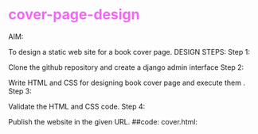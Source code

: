 # cover-page-design
AIM:

To design a static web site for a book cover page.
DESIGN STEPS:
Step 1:

Clone the github repository and create a django admin interface
Step 2:

Write HTML and CSS for designing book cover page and execute them .
Step 3:

Validate the HTML and CSS code.
Step 4:

Publish the website in the given URL.
##code:
cover.html:

<!DOCTYPE html>
<html lang="en">
    <head>
        <title> BEST WAY TO LEARN CODING</title>
        <style>
        h1{
           color:rgb(243, 106, 243);
        }
         .bookpage{
             width: 400px;
             height: 650px;
             background-color: black;
             background-position: center;
             margin-left: auto;
             margin-right: auto ;
             padding: 20px;
             background-image: url("red.png");
             background-size: cover;
             background-repeat: no-repeat;

         }
         .toptext{
             color:blue;
             padding-left: 10px;
             font-size: 14px;
             font-family: Arial, Helvetica, sans-serif;

         }
         .tophr{
             color:#e36f2f;
              width: 180px;
         }
         hr{
             color:#e36f2f;

         }
         .booktitle{
             font-family: Arial, Helvetica, sans-serif;
             padding: 10px 10px 0px 10px;
             display: flex;
            align-items: center;
            justify-content: center;
  margin-right: 10px;
  margin-left: 10px;
  font-size: 20px;
         }
         .author{
             color:white;
             font-family: Arial, Helvetica, sans-serif;
             display: inline;
             font-size: 24px;
             position:relative;
             line-height: 20px;


         }
         .sub-text {
             color:white;
             font-family: Arial, Helvetica, sans-serif;
             display: flex;
             line-height: 5px;

  margin-right: 10px;
  margin-left: 10px;

  font-size: 14px;
  }

.footer {
  color:red;
  padding-top: 180px;
}
.image {
    color:white;
             font-family: Arial, Helvetica, sans-serif;
 font-size: 22px;
  margin-right: 20px;
}
.bottomhr {
    color:#e36f2f;
              width: 400px;

}
img {
    width: 90px;
    height: 100px;
    margin-right: 20px;
    vertical-align: bottom;
}
.edition {
    color:#e36f2f;
             font-family: Arial, Helvetica, sans-serif;
 font-size: 22px;
 line-height:bottom;

}


        </style>
        </head>
            <body>
                <div class="bookpage">

                    <div class="toptext">&nbsp;&nbsp;&nbsp;&nbsp;&nbsp;SENIORS EDITION</div>
                    <div class="tophr"><hr></div>
               <div class="booktitle"><h1>BEST WAY TO LEARN CODING</h1></div>
               <h3 class="sub-text">Learn python,html,css,javascript,C++ in 1 milisecond</h3>
                    <h3 class="sub-text">written by Dr. karthick</h3>
                    <div class="footer">
                        <h2 class="edition">&nbsp;&nbsp;Tenth
Edition&nbsp;&nbsp;&nbsp;&nbsp;&nbsp;&nbsp;&nbsp;&nbsp;&nbsp;&nbsp;&nbsp;&nbsp;&nbsp;&nbsp;&nbsp;&nbsp;&nbsp;&nbsp;&nbsp;  <img src="coat photo.jpg" alt="Author"></h2>

                        <div class="bottomhr"><hr></div>
                    <div class="author"><h3>&nbsp;&nbsp;karthick &nbsp;&nbsp;&nbsp;&nbsp;&nbsp;&nbsp;&nbsp;&nbsp;&nbsp;&nbsp;&nbsp;&nbsp;&nbsp;&nbsp;&nbsp;&nbsp;&nbsp;&nbsp;</h3></div>

                </div>
                </div>

            </body>


</html>

## Output:
![Screenshot (22)](https://github.com/karthick960/cover/assets/121215938/16689aa9-8495-42b3-aff4-16ed23874f13)
![Screenshot (21)](https://github.com/karthick960/cover/assets/121215938/9abbedd7-1ba6-4d90-ba83-f7d1ca93f06d)


## Result:
program executed successfully
